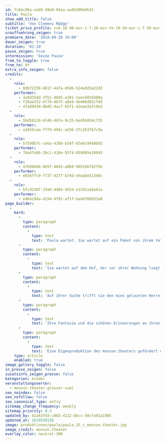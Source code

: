 ```yaml
---
id: 7c8ac86a-eab0-49e9-84aa-aa4b300e6b32
title: Paula
show_add_title: false
subtitle: 'Von Clemens Mädge'
ticket_price_profile: vvk-10-40-eur-i-7-10-eur-tk-10-50-eur-i-7-50-eur
urauffuehrung_zeigen: true
premiere_date: '2018-09-20 19:00'
dauer_zeigen: true
duration: '01:10'
pause_zeigen: true
intermission: 'keine Pause'
from_to_toggle: true
from_to: 8+
extra_info_zeigen: false
credits:
  -
    role:
      - 0dbf2250-8817-447a-85d6-524e025a22d3
    performer:
      - 3a9d35dd-3fb1-4045-a101-1eec603d300a
      - f28ae152-bf7b-4b75-a8e9-4b496d93cfdd
      - 47ad9d38-8bd5-4ac7-82f1-42eae3afc9e3
  -
    role:
      - 5bd5b110-614b-4b7e-9c35-be45b854c735
    performer:
      - a1655cea-fff9-494c-ad36-37c2637b7c9a
  -
    role:
      - b7599b7c-ceba-438b-b34f-83ebc9440b93
    performer:
      - 78a4fa9b-1bc1-418e-91f4-859095e18045
  -
    role:
      - 4fb9084b-665f-4043-a8b8-905286762f9d
    performer:
      - e834ffc9-f737-4277-b74d-e9aabe51340c
  -
    role:
      - bfcd238f-33a6-4d84-9d2d-e15d1a18ab1a
    performer:
      - e464194a-4194-4f91-af1f-baddf66033a8
page_builder:
  -
    bard:
      -
        type: paragraph
        content:
          -
            type: text
            text: 'Paula wartet. Sie wartet auf ein Paket von ihrem Vater. '
      -
        type: paragraph
        content:
          -
            type: text
            text: 'Sie wartet auf dem Hof, der vor ihrer Wohnung liegt. Paulas Vater ist auf einer Dienstreise. Bevor er weggefahren ist, hat er Paula noch eine Geschichte erzählt und ihr versprochen das Ende sofort zu schicken, wenn es ihm eingefallen ist. Doch ihr Vater verunglückt tödlich und das Paket ist irgendwo im Haus verschollen. Paula will unbedingt dieses Paket finden. Für sich und ihre Mutter. '
      -
        type: paragraph
        content:
          -
            type: text
            text: 'Auf ihrer Suche trifft sie den mies gelaunten Herrn Brausebitter, die fantasievolle Frau Immerschön, ihren ängstlichen Freund Felix, den blöden Nachbarsjungen und den ständig singenden Hausmeister Marotzki. Ihre Suche führt sie an verschiedenste Orte: den Keller, eine leer stehende Wohnung und sogar in den Dschungel.'
      -
        type: paragraph
        content:
          -
            type: text
            text: 'Ihre Fantasie und die schönen Erinnerungen an ihren Vater lassen ein ganz eigenes Ende der Geschichte entstehen. Und schließlich findet Paula einen Weg mit dem Verlust ihres Vaters umzugehen. '
      -
        type: paragraph
        content:
          -
            type: text
            text: 'Eine Eigenproduktion des monsun.theaters gefördert durch die Behörde für Kultur und Medien.'
    type: article
    enabled: true
image_gallery_toggle: false
in_presse_zeigen: false
zusatsinfo_zeigen_presse: false
kategorien: kinder
veranstaltungsoerter:
  - monsun-theater-grosser-saal
seo_noindex: false
seo_nofollow: false
seo_canonical_type: entry
sitemap_change_frequency: weekly
sitemap_priority: 0.5
updated_by: b1a43fd3-c865-4122-b6cc-50cfa81a1985
updated_at: 1619550158
image: produktionen/paula/paula_15_c_monsun.theater.jpg
image_credit: monsun.theater
overlay_color: neutral-300
---
```

